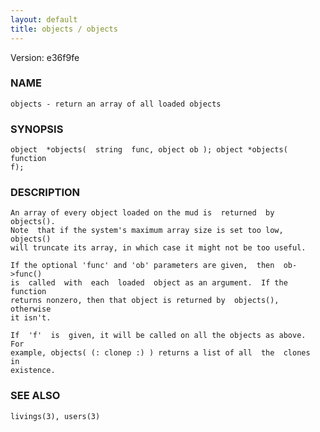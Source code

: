 ```yaml
---
layout: default
title: objects / objects
---
```


Version: e36f9fe




### NAME
    objects - return an array of all loaded objects


### SYNOPSIS
    object  *objects(  string  func, object ob ); object *objects( function
    f);


### DESCRIPTION
    An array of every object loaded on the mud is  returned  by  objects().
    Note  that if the system's maximum array size is set too low, objects()
    will truncate its array, in which case it might not be too useful.

    If the optional 'func' and 'ob' parameters are given,  then  ob->func()
    is  called  with  each  loaded  object as an argument.  If the function
    returns nonzero, then that object is returned by  objects(),  otherwise
    it isn't.

    If  'f'  is  given, it will be called on all the objects as above.  For
    example, objects( (: clonep :) ) returns a list of all  the  clones  in
    existence.


### SEE ALSO
    livings(3), users(3)



